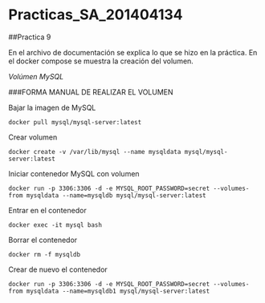 # Practicas_SA_201404134
##Practica 9

En el archivo de documentación se explica lo que se hizo en la práctica.
En el docker compose se muestra la creación del volumen.

*Volúmen MySQL*

###FORMA MANUAL DE REALIZAR EL VOLUMEN

Bajar la imagen de MySQL

	docker pull mysql/mysql-server:latest

Crear volumen

	docker create -v /var/lib/mysql --name mysqldata mysql/mysql-server:latest

Iniciar contenedor MySQL con volumen

	docker run -p 3306:3306 -d -e MYSQL_ROOT_PASSWORD=secret --volumes-from mysqldata --name=mysqldb mysql/mysql-server:latest

Entrar en el contenedor
	
	docker exec -it mysql bash

Borrar el contenedor
	
	docker rm -f mysqldb

Crear de nuevo el contenedor

	docker run -p 3306:3306 -d -e MYSQL_ROOT_PASSWORD=secret --volumes-from mysqldata --name=mysqldb1 mysql/mysql-server:latest